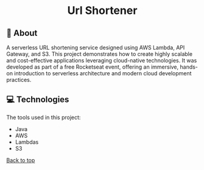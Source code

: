<h1 align="center">Url Shortener</h1>

## 🚀 About

A serverless URL shortening service designed using AWS Lambda, API Gateway, and S3. This project demonstrates how to create highly scalable and cost-effective applications leveraging cloud-native technologies. It was developed as part of a free Rocketseat event, offering an immersive, hands-on introduction to serverless architecture and modern cloud development practices.
## 💻 Technologies

The tools used in this project:

- Java
- AWS
- Lambdas
- S3

<a href="#top">Back to top</a>
